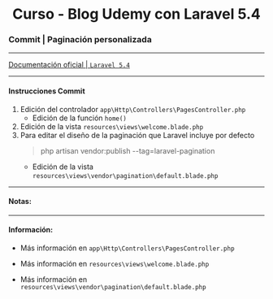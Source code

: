 
<!-- title -->
<h1 align="center">Curso - Blog Udemy con Laravel 5.4</h1>
<!-- end title -->

<!-- commit name -->
### Commit | __Paginación personalizada__
<!-- end commit name -->

- - - - - - - - - - - - - - - - - - - - - - - - - - - - - -

<!-- official documentation -->
[Documentación oficial | `Laravel 5.4` ](https://laravel.com/docs/5.4)
<!-- end official documentation -->

- - - - - - - - - - - - - - - - - - - - - - - - - - - - - -

<!-- commit instructions -->
#### Instrucciones Commit
1. Edición del controlador `app\Http\Controllers\PagesController.php`
   - Edición de la función `home()`
2. Edición de la vista `resources\views\welcome.blade.php`
3. Para editar el diseño de la paginación que Laravel incluye por defecto
   > php artisan vendor:publish --tag=laravel-pagination
   - Edición de la vista `resources\views\vendor\pagination\default.blade.php`
<!-- end commit instructions -->

- - - - - - - - - - - - - - - - - - - - - - - - - - - - - -

<!-- notes -->
#### Notas:
<!-- end notes -->

- - - - - - - - - - - - - - - - - - - - - - - - - - - - - -

<!-- information -->
#### Información:
- Más información en `app\Http\Controllers\PagesController.php`

- Más información en `resources\views\welcome.blade.php`

- Más información en `resources\views\vendor\pagination\default.blade.php`
<!-- end information -->